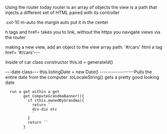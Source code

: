 <!-- Even more notes on mvc -->

Using the router today
router is an array of objects
the view is a path that injects a different set of HTML paired with its controller

.col-10 m-auto the margin auto put it in the center

<!-- SECTION new stuff -->

h tags and href= takes you to link, without the https you navigate views via the router

making a new view, add an object to the view array
            path: '#/cars'
          html 
            a tag href= '#/cars'---

Inside of car class
      constructor
            this.id = generateId()

 ---date class---
      this.listingDate = new Date() -----------------Pulls the entire date from the computer
              .toLocaleString() gets a pretty good looking date

      run a get within a get 
            get ComputeGrandmaBanner(){
              if (this.ownedByGrandma){
                return `
                div-div etc
                `
              }
              return ``
            }

<!-- SECTION Modal -->